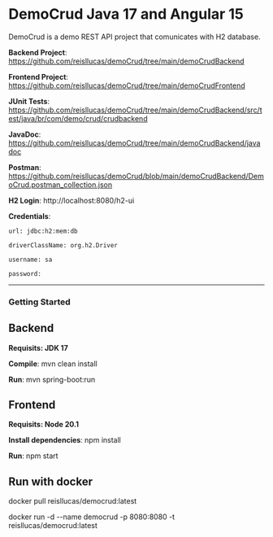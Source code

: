 # DemoCrud Java 17 and Angular 15

DemoCrud is a demo REST API project that comunicates with H2 database.

**Backend Project**: https://github.com/reisllucas/demoCrud/tree/main/demoCrudBackend

**Frontend Project**: https://github.com/reisllucas/demoCrud/tree/main/demoCrudFrontend

**JUnit Tests**: https://github.com/reisllucas/demoCrud/tree/main/demoCrudBackend/src/test/java/br/com/demo/crud/crudbackend

**JavaDoc**: https://github.com/reisllucas/demoCrud/tree/main/demoCrudBackend/javadoc

**Postman**: https://github.com/reisllucas/demoCrud/blob/main/demoCrudBackend/DemoCrud.postman_collection.json

**H2 Login**: http://localhost:8080/h2-ui

  **Credentials**: 
  
    url: jdbc:h2:mem:db
    
    driverClassName: org.h2.Driver
    
    username: sa
    
    password:
    
    
---
### Getting Started

## Backend

**Requisits: JDK 17**

**Compile**: mvn clean install

**Run**: mvn spring-boot:run

## Frontend

**Requisits: Node 20.1**

**Install dependencies**: npm install

**Run**: npm start


## Run with docker

docker pull reisllucas/democrud:latest

docker run -d --name democrud -p 8080:8080 -t reisllucas/democrud:latest

